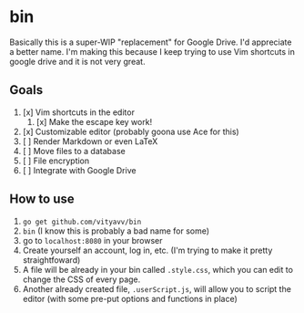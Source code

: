 # bin

Basically this is a super-WIP "replacement" for Google Drive. I'd appreciate a better name. I'm making this because I keep trying to use Vim shortcuts in google drive and it is not very great.

## Goals

1. [x] Vim shortcuts in the editor
	1. [x] Make the escape key work!
2. [x] Customizable editor (probably goona use Ace for this)
3. [ ] Render Markdown or even LaTeX
4. [ ] Move files to a database
5. [ ] File encryption
6. [ ] Integrate with Google Drive

## How to use

1. `go get github.com/vityavv/bin`
2. `bin` (I know this is probably a bad name for some)
3. go to `localhost:8080` in your browser
4. Create yourself an account, log in, etc. (I'm trying to make it pretty straightfoward)
5. A file will be already in your bin called `.style.css`, which you can edit to change the CSS of every page.
6. Another already created file, `.userScript.js`, will allow you to script the editor (with some pre-put options and functions in place)
